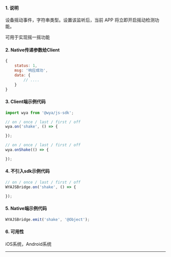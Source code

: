 #### 1. 说明

设备摇动事件，字符串类型。设置该监听后，当前 APP 将立即开启摇动检测功能。

可用于实现摇一摇功能

#### 2. Native传递参数给Client

```javascript
{
	status: 1,
	msg: '响应成功',
	data: {
		// ....
	}
}
```

#### 3. Client端示例代码

```javascript
import wya from '@wya/js-sdk';

// on / once / last / first / off
wya.on('shake', () => {

});

// on / once / last / first / off
wya.onShake(() => {

});
```

#### 4. 不引入sdk示例代码

```javascript
// on / once / last / first / off
WYAJSBridge.on('shake', () => {

});
```

#### 5. Native端示例代码

```javascript
WYAJSBridge.emit('shake', '@Object');
```

#### 6. 可用性

iOS系统，Android系统

---------

